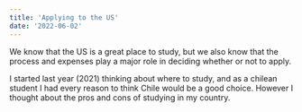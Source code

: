 ```yaml
---
title: 'Applying to the US'
date: '2022-06-02'
---
```


We know that the US is a great place to study, but we also know that the process and expenses play a major role in deciding whether or not to apply.

I started last year (2021) thinking about where to study, and as a chilean student I had every reason to think Chile would be a good choice. However I thought about the pros and cons of studying in my country.
